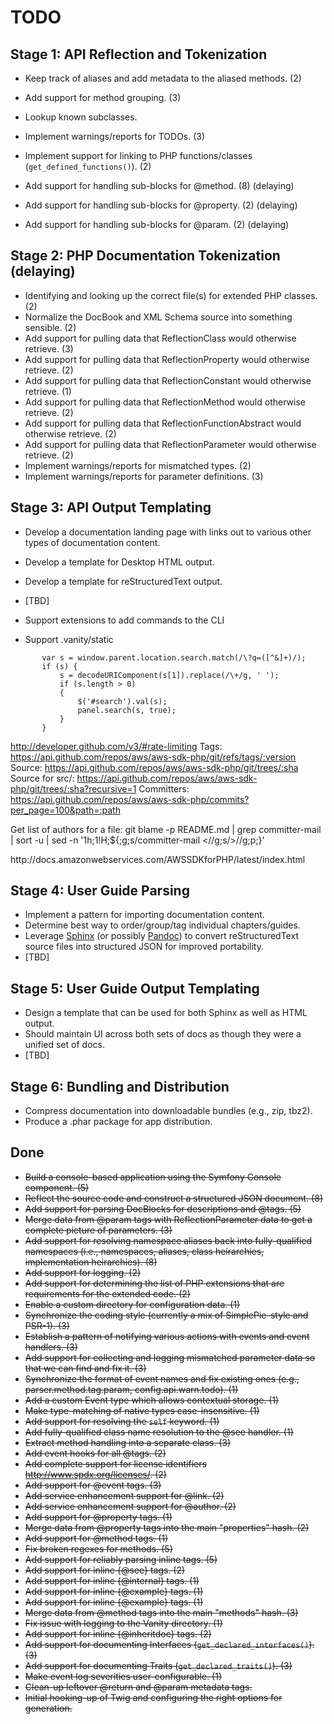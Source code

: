 # TODO

## Stage 1: API Reflection and Tokenization

* Keep track of aliases and add metadata to the aliased methods. (2)
* Add support for method grouping. (3)
* Lookup known subclasses.
* Implement warnings/reports for TODOs. (3)
* Implement support for linking to PHP functions/classes (`get_defined_functions()`). (2)

* Add support for handling sub-blocks for @method. (8) (delaying)
* Add support for handling sub-blocks for @property. (2) (delaying)
* Add support for handling sub-blocks for @param. (2) (delaying)


## Stage 2: PHP Documentation Tokenization (delaying)

* Identifying and looking up the correct file(s) for extended PHP classes. (2)
* Normalize the DocBook and XML Schema source into something sensible. (2)
* Add support for pulling data that ReflectionClass would otherwise retrieve. (3)
* Add support for pulling data that ReflectionProperty would otherwise retrieve. (2)
* Add support for pulling data that ReflectionConstant would otherwise retrieve. (1)
* Add support for pulling data that ReflectionMethod would otherwise retrieve. (2)
* Add support for pulling data that ReflectionFunctionAbstract would otherwise retrieve. (2)
* Add support for pulling data that ReflectionParameter would otherwise retrieve. (2)
* Implement warnings/reports for mismatched types. (2)
* Implement warnings/reports for parameter definitions. (3)


## Stage 3: API Output Templating

* Develop a documentation landing page with links out to various other types of documentation content.
* Develop a template for Desktop HTML output.
* Develop a template for reStructuredText output.
* [TBD]

* Support extensions to add commands to the CLI
* Support .vanity/static

<link rel="shortcut icon" href="http://cdn.last.fm/flatness/favicon.2.ico" />
<link rel="apple-touch-icon" href="http://cdn.last.fm/flatness/apple-touch-icon.png" />
<link rev="canonical" href="http://last.fm/+uChXT" />

<meta name="application-name" content="Ryan Parman"/>
<meta name="msapplication-TileColor" content="#58595B"/>
<meta name="msapplication-TileImage" content="8b35978c-2e91-4fe6-b4ca-5ded8cf3335e.png"/>
<meta name="msapplication-starturl" content="http://buildmypinnedsite.com" />
<meta name="msapplication-navbutton-color" content="#3480C0" />
<meta name="msapplication-tooltip" content="Start Build My Pinned Site" />
<meta name="msapplication-task" content="name=Develop for Internet Explorer 9; action-uri=http://www.beautyoftheweb.com/#/startdeveloping; icon-uri=/favicon.ico">
<meta name="msapplication-task" content="name=Attend a Web Camp; action-uri=http://www.beautyoftheweb.com/#/camps; icon-uri=/favicon.ico">

<link rel="search" type="application/opensearchdescription+xml" href="/opensearch.xml" title="GitHub">

<script>if(window.navigator&&window.navigator.loadPurpose==="preview"){window.location.href="https://www.icloud.com/topsites_preview/"};</script>

           var s = window.parent.location.search.match(/\?q=([^&]+)/);
           if (s) {
               s = decodeURIComponent(s[1]).replace(/\+/g, ' ');
               if (s.length > 0)
               {
                   $('#search').val(s);
                   panel.search(s, true);
               }
           }


http://developer.github.com/v3/#rate-limiting
Tags: https://api.github.com/repos/aws/aws-sdk-php/git/refs/tags/:version
Source: https://api.github.com/repos/aws/aws-sdk-php/git/trees/:sha
Source for src/: https://api.github.com/repos/aws/aws-sdk-php/git/trees/:sha?recursive=1
Committers: https://api.github.com/repos/aws/aws-sdk-php/commits?per_page=100&path=:path



Get list of authors for a file:
git blame -p README.md | grep committer-mail | sort -u | sed -n '1h;1!H;${;g;s/committer-mail <//g;s/>//g;p;}'

<?xml version="1.0"?>
<urlset xmlns="http://www.sitemaps.org/schemas/sitemap/0.9">
	<url>
		<loc>http://docs.amazonwebservices.com/AWSSDKforPHP/latest/index.html</loc>
	</url>
</urlset>

## Stage 4: User Guide Parsing

* Implement a pattern for importing documentation content.
* Determine best way to order/group/tag individual chapters/guides.
* Leverage [Sphinx](http://sphinx.pocoo.org) (or possibly [Pandoc](http://johnmacfarlane.net/pandoc/)) to convert reStructuredText source files into structured JSON for improved portability.
* [TBD]


## Stage 5: User Guide Output Templating

* Design a template that can be used for both Sphinx as well as HTML output.
* Should maintain UI across both sets of docs as though they were a unified set of docs.
* [TBD]


## Stage 6: Bundling and Distribution

* Compress documentation into downloadable bundles (e.g., zip, tbz2).
* Produce a .phar package for app distribution.


## Done

* ~~Build a console-based application using the Symfony Console component. (5)~~
* ~~Reflect the source code and construct a structured JSON document. (8)~~
* ~~Add support for parsing DocBlocks for descriptions and @tags. (5)~~
* ~~Merge data from @param tags with ReflectionParameter data to get a complete picture of parameters. (3)~~
* ~~Add support for resolving namespace aliases back into fully-qualified namespaces (i.e., namespaces, aliases, class heirarchies, implementation heirarchies). (8)~~
* ~~Add support for logging. (2)~~
* ~~Add support for determining the list of PHP extensions that are requirements for the extended code. (2)~~
* ~~Enable a custom directory for configuration data. (1)~~
* ~~Synchronize the coding style (currently a mix of SimplePie-style and PSR-1). (3)~~
* ~~Establish a pattern of notifying various actions with events and event handlers. (3)~~
* ~~Add support for collecting and logging mismatched parameter data so that we can find and fix it. (3)~~
* ~~Synchronize the format of event names and fix existing ones (e.g., parser.method.tag.param, config.api.warn.todo). (1)~~
* ~~Add a custom Event type which allows contextual storage. (1)~~
* ~~Make type-matching of native types case-insensitive. (1)~~
* ~~Add support for resolving the `self` keyword. (1)~~
* ~~Add fully-qualified class name resolution to the @see handler. (1)~~
* ~~Extract method handling into a separate class. (3)~~
* ~~Add event hooks for all @tags. (2)~~
* ~~Add complete support for license identifiers <http://www.spdx.org/licenses/>. (2)~~
* ~~Add support for @event tags. (3)~~
* ~~Add service enhancement support for @link. (2)~~
* ~~Add service enhancement support for @author. (2)~~
* ~~Add support for @property tags. (1)~~
* ~~Merge data from @property tags into the main "properties" hash. (2)~~
* ~~Add support for @method tags. (1)~~
* ~~Fix broken regexes for methods. (5)~~
* ~~Add support for reliably parsing inline tags. (5)~~
* ~~Add support for inline {@see} tags. (2)~~
* ~~Add support for inline {@internal} tags. (1)~~
* ~~Add support for inline {@example} tags. (1)~~
* ~~Add support for inline {@example} tags. (1)~~
* ~~Merge data from @method tags into the main "methods" hash. (3)~~
* ~~Fix issue with logging to the Vanity directory. (1)~~
* ~~Add support for inline {@inheritdoc} tags. (2)~~
* ~~Add support for documenting Interfaces (`get_declared_interfaces()`). (3)~~
* ~~Add support for documenting Traits (`get_declared_traits()`). (3)~~
* ~~Make event log severities user-configurable. (1)~~
* ~~Clean-up leftover @return and @param metadata tags.~~
* ~~Initial hooking-up of Twig and configuring the right options for generation.~~


